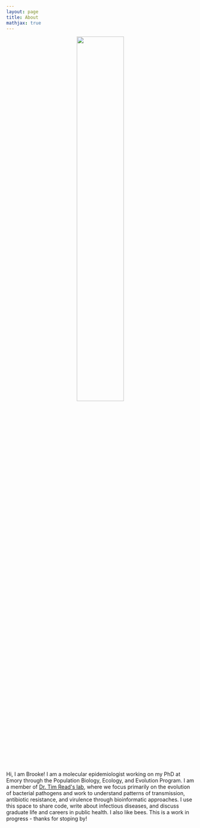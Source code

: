 ```yaml
---
layout: page
title: About
mathjax: true
---
```


<p style="text-align:center;"><img src="https://bmtalbot.github.io/assets/img/brooke_pump.png" width="50%" height="50%" ></p>

Hi, I am Brooke! I am a molecular epidemiologist working on my PhD at Emory through the Population Biology, Ecology, and Evolution Program. I am a member of [Dr. Tim Read's lab](https://emergent.emory.edu/), where we focus primarily on the evolution of bacterial pathogens and work to understand patterns of transmission, antibiotic resistance, and virulence through bioinformatic approaches. I use this space to share code, write about infectious diseases, and discuss graduate life and careers in public health. I also like bees. This is a work in progress - thanks for stoping by!
